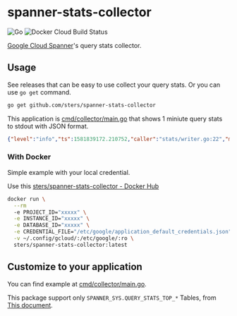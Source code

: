# spanner-stats-collector

![Go](https://github.com/sters/spanner-stats-collector/workflows/Go/badge.svg)
![Docker Cloud Build Status](https://img.shields.io/docker/cloud/build/sters/spanner-stats-collector?style=plastic)


[Google Cloud Spanner](https://cloud.google.com/spanner)'s query stats collector.

## Usage

See releases that can be easy to use collect your query stats.
Or you can use `go get` command.

```sh
go get github.com/sters/spanner-stats-collector
```

This application is [cmd/collector/main.go](https://github.com/sters/spanner-stats-collector/blob/master/cmd/collector/main.go) that shows 1 miniute query stats to stdout with JSON format.

```json
{"level":"info","ts":1581839172.210752,"caller":"stats/writer.go:22","msg":"","IntervalEnd":1581839100,"Text":"SELECT 1","TextTruncated":false,"TextFingerprint":0,"ExecutionCount":78,"AvgLatencySeconds":0.0005415128205128205,"AvgRows":1,"AvgBytes":8,"AvgRowsScanned":0,"AvgCPUSeconds":0.00002253846153846154}
```

### With Docker

Simple example with your local credential.

Use this [sters/spanner-stats-collector - Docker Hub](https://hub.docker.com/r/sters/spanner-stats-collector)

```sh
docker run \
  --rm
  -e PROJECT_ID="xxxxx" \
  -e INSTANCE_ID="xxxxx" \
  -e DATABASE_ID="xxxxx" \
  -e CREDENTIAL_FILE="/etc/google/application_default_credentials.json" \
  -v ~/.config/gcloud/:/etc/google/:ro \
  sters/spanner-stats-collector:latest
```

## Customize to your application

You can find example at [cmd/collector/main.go](https://github.com/sters/spanner-stats-collector/blob/master/cmd/collector/main.go).

This package support only `SPANNER_SYS.QUERY_STATS_TOP_*` Tables, from [This document](https://cloud.google.com/spanner/docs/query-stats-tables).
